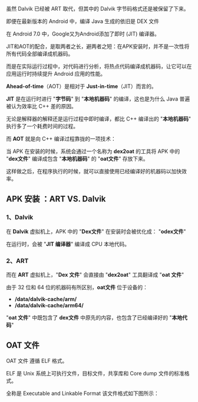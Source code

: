 
虽然 Dalvik 已经被 ART 取代，但其中的 Dalvik 字节码格式还是被保留了下来。

即便在最新版本的 Android 中，编译 Java 生成的依旧是 DEX 文件

在 Android 7.0 中，Google又为Android添加了即时 (JIT) 编译器。

JIT和AOT的配合，是取两者之长，避两者之短：在APK安装时，并不是一次性将所有代码全部编译成机器码。

而是在实际运行过程中，对代码进行分析，将热点代码编译成机器码，让它可以在应用运行时持续提升 Android 应用的性能。

**Ahead-of-time**（AOT）是相对于 **Just-in-time**（JIT）而言的。

**JIT** 是在运行时进行 "**字节码**" 到 "**本地机器码**" 的编译，这也是为什么 Java 普遍被认为效率比 C++ 差的原因。

无论是解释器的解释还是运行过程中即时编译，都比 C++ 编译出的 "**本地机器码**" 执行多了一个耗费时间的过程。

而 **AOT** 就是向 C++ 编译过程靠拢的一项技术：

当 APK 在安装的时候，系统会通过一个名称为 **dex2oat** 的工具将 APK 中的 "**dex文件**" 编译成包含 "**本地机器码**" 的 "**oat文件**" 存放下来。

这样做之后，在程序执行的时候，就可以直接使用已经编译好的机器码以加快效率。

## APK 安装 ：ART VS. Dalvik

### 1、Dalvik

在 **Dalvik** 虚拟机上，APK 中的 "**Dex文件**" 在安装时会被优化成： "**odex文件**"

在运行时，会被 "**JIT 编译器**" 编译成 CPU 本地代码。

### 2、ART

而在 **ART** 虚拟机上，"**Dex 文件**" 会直接由 "**dex2oat**" 工具翻译成 "**oat 文件**"

由于 32 位和 64 位的机器码有所区别，**oat文件** 位于设备的：

- **/data/dalvik-cache/arm/**
- **/data/dalvik-cache/arm64/**

"**oat 文件**" 中既包含了 **dex文件** 中原先的内容，也包含了已经编译好的 "**本地代码**"

## OAT 文件

OAT 文件 遵循 ELF 格式。

ELF 是 Unix 系统上可执行文件，目标文件，共享库和 Core dump 文件的标准格式。

全称是 Executable and Linkable Format 该文件格式如下图所示：

